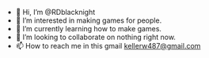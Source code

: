 - 👋 Hi, I’m @RDblacknight
- 👀 I’m interested in making games for people.
- 🌱 I’m currently learning how to make games.
- 💞️ I’m looking to collaborate on nothing right now.
- 📫 How to reach me in this gmail kellerw487@gmail.com

<!---
RDblacknight/RDblacknight is a ✨ special ✨ repository because its `README.md` (this file) appears on your GitHub profile.
You can click the Preview link to take a look at your changes.
--->
